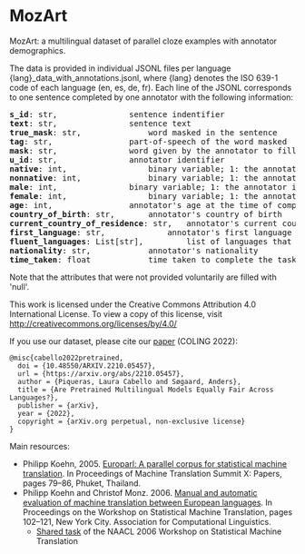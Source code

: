 # MozArt
MozArt: a multilingual dataset of parallel cloze examples with annotator demographics.


The data is provided in individual JSONL files per language {lang}_data_with_annotations.jsonl, where {lang} denotes the ISO 639-1 code of each language (en, es, de, fr). Each line of the JSONL corresponds to one sentence completed by one annotator with the following information:

<pre>
<b>s_id</b>: str,  				sentence indentifier
<b>text</b>: str,  				sentence text
<b>true_mask</b>: str,  			word masked in the sentence
<b>tag</b>: str,  				part-of-speech of the word masked
<b>mask</b>: str,  				word given by the annotator to fill in the gap
<b>u_id</b>: str,  				annotator identifier 
<b>native</b>: int,   				binary variable; 1: the annotator is a native speaker of the target language, 0: otherwise
<b>nonnative</b>: int,  			binary variable; 1: the annotator isn't a native speaker of the target language, 0: otherwise
<b>male</b>: int,  				binary variable; 1: the annotator is a male (self-reported), 0: otherwise
<b>female</b>: int,   				binary variable; 1: the annotator is a female (self-reported), 0: otherwise
<b>age</b>: int,  				annotator's age at the time of completion
<b>country_of_birth</b>: str,  		annotator's country of birth
<b>current_country_of_residence</b>: str,	annotator's current country of residence at the time of completion
<b>first_language</b>: str,  			annotator's first language
<b>fluent_languages</b>: List[str],  		list of languages that the annotator has reported to be fluent in
<b>nationality</b>: str,  			annotator's nationality
<b>time_taken</b>: float  			time taken to complete the task (ms)
</pre>

Note that the attributes that were not provided voluntarily are filled with 'null'.

This work is licensed under the Creative Commons Attribution 4.0 International License. To view a copy of this license, visit http://creativecommons.org/licenses/by/4.0/ 

If you use our dataset, please cite our [paper](https://arxiv.org/abs/2210.05457) (COLING 2022):
```
@misc{cabello2022pretrained,
  doi = {10.48550/ARXIV.2210.05457},
  url = {https://arxiv.org/abs/2210.05457},
  author = {Piqueras, Laura Cabello and Søgaard, Anders},
  title = {Are Pretrained Multilingual Models Equally Fair Across Languages?},
  publisher = {arXiv},
  year = {2022},
  copyright = {arXiv.org perpetual, non-exclusive license}
}
```

Main resources: 

* Philipp Koehn, 2005. [Europarl: A parallel corpus for statistical machine translation](https://aclanthology.org/2005.mtsummit-papers.11/). In Proceedings of Machine Translation Summit X: Papers, pages 79–86, Phuket, Thailand.  
* Philipp Koehn and Christof Monz. 2006. [Manual and automatic evaluation of machine translation between European languages](https://aclanthology.org/W06-3114/). In Proceedings on the Workshop on Statistical Machine Translation, pages 102–121, New York City. Association for Computational Linguistics.
	* [Shared task](https://www.statmt.org/wmt06/shared-task/) of the NAACL 2006 Workshop on Statistical Machine Translation
